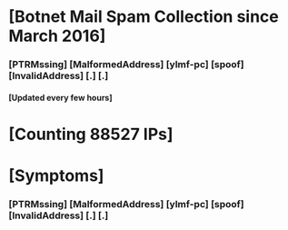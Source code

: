 # [Botnet Mail Spam Collection since March 2016]
### [PTRMssing] [MalformedAddress] [ylmf-pc] [spoof] [InvalidAddress] [.] [.]
#### [Updated every few hours]

# [Counting 88527 IPs]

# [Symptoms] 
###   [PTRMssing] [MalformedAddress] [ylmf-pc] [spoof] [InvalidAddress] [.] [.]
